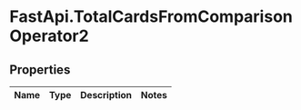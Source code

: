 # FastApi.TotalCardsFromComparisonOperator2

## Properties
Name | Type | Description | Notes
------------ | ------------- | ------------- | -------------
